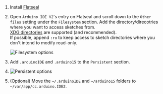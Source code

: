 1. Install [Flatseal](https://flathub.org/apps/com.github.tchx84.Flatseal)

2. Open `Arduino IDE V2`'s entry on Flatseal and scroll down to the `Other files` setting under the `Filesystem` section. Add the directory/direcotries where you want to access sketches from.<br/>
   [XDG directories](https://docs.flatpak.org/en/latest/sandbox-permissions-reference.html#filesystem-permissions) are supported (and recommended).<br/>
   If possible, append `:ro` to keep access to sketch directories where you don't intend to modify read-only.
   
   ![Filesystem options](https://imgur.com/BSI46Lj.png)

4. Add `.arduinoIDE` and `.arduino15` to the `Persistent` section.
5. 
   ![Persistent options](https://imgur.com/S7jR238.png)

6. (Optional) Move the `~/.arduinoIDE` and `~/arduino15` folders to `~/var/app/cc.arduino.IDE2`.
